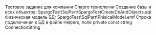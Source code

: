 Тестовое задание для компании Спарго технологии
Создание базы и всех объектов: SpargoTest\SqlPart\SpargoTestCreateDbAndObjects.sql
Физическая модель БД: SpargoTest\SqlPart\PhisicalModel.emf
Строка подключения к БД в файле Helpers, поле private const string ConnectionString
